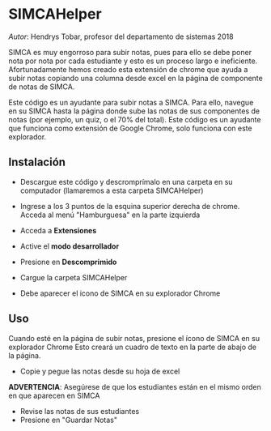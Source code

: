 # SIMCAHelper
*Autor*: Hendrys Tobar, profesor del departamento de sistemas 2018

SIMCA es muy engorroso para subir notas, pues para ello se debe poner nota por nota por cada estudiante y esto es un proceso largo e ineficiente.
Afortunadamente hemos creado esta extensión de chrome que ayuda a subir notas copiando una columna desde excel en la página de componente de notas de SIMCA.

Este código es un ayudante para subir notas a SIMCA. Para ello, navegue en su SIMCA hasta la página donde sube las notas de sus componentes de notas (por ejemplo, un quiz, o el 70% del total).
Este código es un ayudante que funciona como extensión de Google Chrome, solo funciona con este explorador.

## Instalación

- Descargue este código y descromprímalo en una carpeta en su computador (llamaremos a esta carpeta SIMCAHelper)

- Ingrese a los 3 puntos de la esquina superior derecha de chrome. Acceda al menú "Hamburguesa" en la parte izquierda

- Acceda a **Extensiones**

- Active el **modo desarrollador**

- Presione en **Descomprimido**

- Cargue la carpeta SIMCAHelper

- Debe aparecer el icono de SIMCA en su explorador Chrome

## Uso

Cuando esté en la página de subir notas, presione el ícono de SIMCA en su explorador Chrome
Esto creará un cuadro de texto en la parte de abajo de la página.

- Copie y pegue las notas desde su hoja de excel

**ADVERTENCIA**: Asegúrese de que los estudiantes están en el mismo orden en que aparecen en SIMCA

- Revise las notas de sus estudiantes
- Presione en "Guardar Notas"
